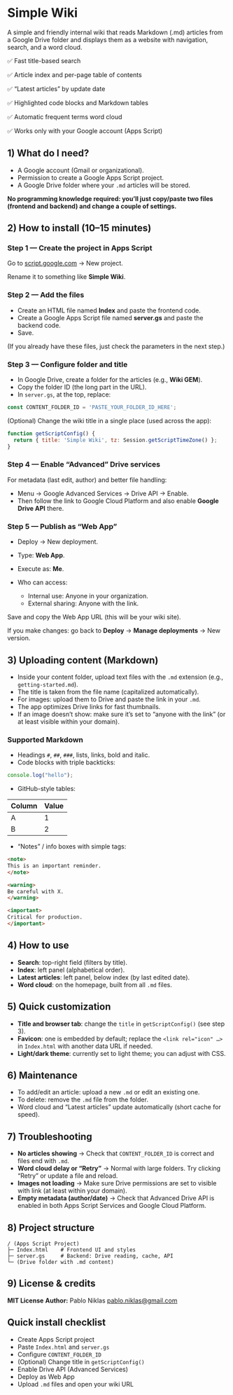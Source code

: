 # Simple Wiki

A simple and friendly internal wiki that reads Markdown (.md) articles from a Google Drive folder and displays them as a website with navigation, search, and a word cloud.

✅ Fast title-based search

✅ Article index and per-page table of contents

✅ “Latest articles” by update date

✅ Highlighted code blocks and Markdown tables

✅ Automatic frequent terms word cloud

✅ Works only with your Google account (Apps Script)


## 1) What do I need?

* A Google account (Gmail or organizational).
* Permission to create a Google Apps Script project.
* A Google Drive folder where your `.md` articles will be stored.

**No programming knowledge required: you’ll just copy/paste two files (frontend and backend) and change a couple of settings.**


## 2) How to install (10–15 minutes)

### Step 1 — Create the project in Apps Script

Go to [script.google.com](https://script.google.com) → New project.

Rename it to something like **Simple Wiki**.

### Step 2 — Add the files

* Create an HTML file named **Index** and paste the frontend code.
* Create a Google Apps Script file named **server.gs** and paste the backend code.
* Save.

(If you already have these files, just check the parameters in the next step.)

### Step 3 — Configure folder and title

* In Google Drive, create a folder for the articles (e.g., **Wiki GEM**).
* Copy the folder ID (the long part in the URL).
* In `server.gs`, at the top, replace:

```js
const CONTENT_FOLDER_ID = 'PASTE_YOUR_FOLDER_ID_HERE';
```

(Optional) Change the wiki title in a single place (used across the app):

```js
function getScriptConfig() {
  return { title: 'Simple Wiki', tz: Session.getScriptTimeZone() };
}
```

### Step 4 — Enable “Advanced” Drive services

For metadata (last edit, author) and better file handling:

* Menu → Google Advanced Services → Drive API → Enable.
* Then follow the link to Google Cloud Platform and also enable **Google Drive API** there.

### Step 5 — Publish as “Web App”

* Deploy → New deployment.
* Type: **Web App**.
* Execute as: **Me**.
* Who can access:

  * Internal use: Anyone in your organization.
  * External sharing: Anyone with the link.

Save and copy the Web App URL (this will be your wiki site).

If you make changes: go back to **Deploy** → **Manage deployments** → New version.

## 3) Uploading content (Markdown)

* Inside your content folder, upload text files with the `.md` extension (e.g., `getting-started.md`).
* The title is taken from the file name (capitalized automatically).
* For images: upload them to Drive and paste the link in your `.md`.
* The app optimizes Drive links for fast thumbnails.
* If an image doesn’t show: make sure it’s set to “anyone with the link” (or at least visible within your domain).

### Supported Markdown

* Headings `#`, `##`, `###`, lists, links, bold and italic.
* Code blocks with triple backticks:

```js
console.log("hello");
```

* GitHub-style tables:

| Column | Value |
| ------ | ----- |
| A      | 1     |
| B      | 2     |

* “Notes” / info boxes with simple tags:

```html
<note>
This is an important reminder.
</note>

<warning>
Be careful with X.
</warning>

<important>
Critical for production.
</important>
```

## 4) How to use

* **Search**: top-right field (filters by title).
* **Index**: left panel (alphabetical order).
* **Latest articles**: left panel, below index (by last edited date).
* **Word cloud**: on the homepage, built from all `.md` files.

## 5) Quick customization

* **Title and browser tab**: change the `title` in `getScriptConfig()` (see step 3).
* **Favicon**: one is embedded by default; replace the `<link rel="icon" …>` in `Index.html` with another data URL if needed.
* **Light/dark theme**: currently set to light theme; you can adjust with CSS.

## 6) Maintenance

* To add/edit an article: upload a new `.md` or edit an existing one.
* To delete: remove the `.md` file from the folder.
* Word cloud and “Latest articles” update automatically (short cache for speed).

## 7) Troubleshooting

* **No articles showing** → Check that `CONTENT_FOLDER_ID` is correct and files end with `.md`.
* **Word cloud delay or “Retry”** → Normal with large folders. Try clicking “Retry” or update a file and reload.
* **Images not loading** → Make sure Drive permissions are set to visible with link (at least within your domain).
* **Empty metadata (author/date)** → Check that Advanced Drive API is enabled in both Apps Script Services and Google Cloud Platform.

## 8) Project structure

```
/ (Apps Script Project)
├─ Index.html    # Frontend UI and styles
├─ server.gs     # Backend: Drive reading, cache, API
└─ (Drive folder with .md content)
```

## 9) License & credits

**MIT License**
**Author:** Pablo Niklas [pablo.niklas@gmail.com](mailto:pablo.niklas@gmail.com)

## Quick install checklist

* Create Apps Script project
* Paste `Index.html` and `server.gs`
* Configure `CONTENT_FOLDER_ID`
* (Optional) Change title in `getScriptConfig()`
* Enable Drive API (Advanced Services)
* Deploy as Web App
* Upload `.md` files and open your wiki URL
